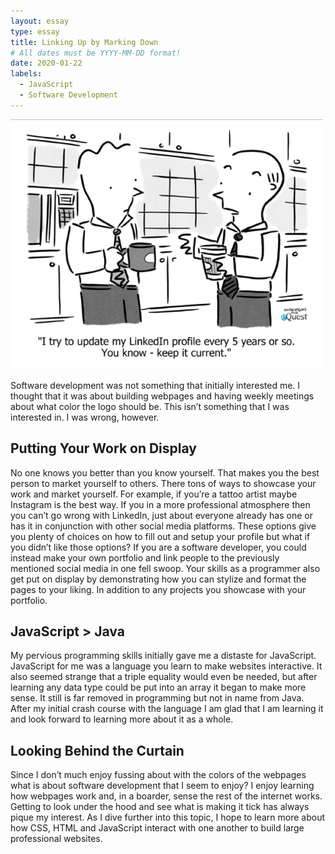 ```yaml
---
layout: essay
type: essay
title: Linking Up by Marking Down
# All dates must be YYYY-MM-DD format!
date: 2020-01-22
labels:
  - JavaScript
  - Software Development
---
```

 <div style="text-align: left"> <img src="../images/linking-up-by-marking-down-comic.png"> </div>


Software development was not something that initially interested me. I thought that it was about building webpages and having weekly meetings about what color the logo should be. This isn’t something that I was interested in. I was wrong, however.

## Putting Your Work on Display

No one knows you better than you know yourself. That makes you the best person to market yourself to others. There tons of ways to showcase your work and market yourself. For example, if you’re a tattoo artist maybe Instagram is the best way. If you in a more professional atmosphere then you can’t go wrong with LinkedIn, just about everyone already has one or has it in conjunction with other social media platforms. These options give you plenty of choices on how to fill out and setup your profile but what if you didn’t like those options? If you are a software developer, you could instead make your own portfolio and link people to the previously mentioned social media in one fell swoop. Your skills as a programmer also get put on display by demonstrating how you can stylize and format the pages to your liking. In addition to any projects you showcase with your portfolio.

## JavaScript > Java

My pervious programming skills initially gave me a distaste for JavaScript. JavaScript for me was a language you learn to make websites interactive. It also seemed strange that a triple equality would even be needed, but after learning any data type could be put into an array it began to make more sense. It still is far removed in programming but not in name from Java. After my initial crash course with the language I am glad that I am learning it and look forward to learning more about it as a whole.

## Looking Behind the Curtain

Since I don’t much enjoy fussing about with the colors of the webpages what is about software development that I seem to enjoy? I enjoy learning how webpages work and, in a boarder, sense the rest of the internet works. Getting to look under the hood and see what is making it tick has always pique my interest. As I dive further into this topic, I hope to learn more about how CSS, HTML and JavaScript interact with one another to build large professional websites. 
